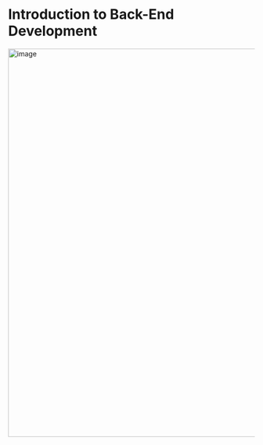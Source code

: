 # Introduction to Back-End Development
<img width="793" alt="image" src="https://github.com/donghwui/Meta-Backend-Developer/assets/63986023/3281759f-df95-4317-816c-418e6da83f21">
